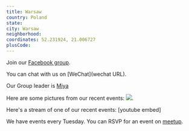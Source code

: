 ```yaml
---
title: Warsaw
country: Poland
state: 
city: Warsaw
neighborhood: 
coordinates: 52.231924, 21.006727
plusCode:
---
```

Join our [Facebook group](https://www.facebook.com/groups/free.code.camp.warsaw).

You can chat with us on [WeChat](wechat URL).

Our Group leader is [Miya](freecodecamp.org/miya)

Here are some pictures from our recent events:
![](https://scontent-dft4-2.xx.fbcdn.net/v/t1.0-0/p200x200/12122438_953157178073067_8640507663885281059_n.jpg?oh=e8b850cf3f97a38518bc01633a337295&oe=595F1528).

Here's a stream of one of our recent events:
[youtube embed]

We have events every Tuesday. You can RSVP for an event on [meetup](meetupurl).
